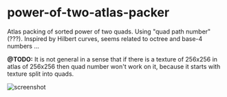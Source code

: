 # power-of-two-atlas-packer
Atlas packing of sorted power of two quads. Using "quad path number" (???). Inspired by Hilbert curves, seems related to octree and base-4 numbers ...

**@TODO:** It is not general in a sense that if there is a texture of 256x256 in atlas of 256x256 then quad number won't work on it, because it starts with texture split into quads.

![screenshot](https://github.com/user-attachments/assets/73045bac-0019-4682-a01c-ce82bc26a967)
